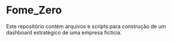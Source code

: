 # Fome_Zero
Este repositório contém arquivos e scripts para construção de um dashboard estratégico de uma empresa fictícia.
